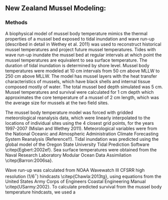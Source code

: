 ## New Zealand Mussel Modeling:

### Methods
A biophysical model of mussel body temperature mimics the thermal properties of a mussel bed exposed to tidal inundation and wave run-up (described in detail in Wethey et al. 2011) was used to reconstruct historical mussel temperatures and project future mussel temperatures.  Tides with wave run-up inundate the mussel bed at regular intervals at which point the mussel temperatures are equivalent to sea surface temperature. The duration of tidal inundation is determined by shore level. Mussel body temperatures were modeled at 10 cm intervals from 50 cm above MLLW to 250 cm above MLLW.  The model has mussel layers with the heat transfer characteristics of mussels, which have black shells and internal tissue composed mostly of water. The total mussel bed depth simulated was 5 cm.  Mussel temperatures and survival were calculated for 1 cm depth which approximates the core temperature of a mussel of 2 cm length, which was the average size for mussels at the two field sites.  

The mussel body temperature model was forced with gridded meteorological reanalysis data, which were linearly interpolated to the locations of individual sites using the 4 closest grid points, for the years 1997-2007 (Mislan and Wethey 2011). Meteorological variables were from the National Oceanic and Atmospheric Administration Climate Forecasting System Reanalysis (Reference!!). Tidal inundation was predicted using the global model of the Oregon State University Tidal Prediction Software \citep{Egbert:2002ef}. Sea surface temperatures were obtained from the Naval Research Laboratory Modular Ocean Data Assimilation \citep{Barron:2006sa}.

Wave run-up was calculated from NOAA Wavewatch III CFSRR high resolution (1/6$^\circ$) hindcasts \citep{Chawla:2013tg}, using equations from the United States Army Corps of Engineers Coastal Engineering Manual \citep{USarmy:2002}. To calculate predicted survival from the mussel body temperature hindcasts, we used a 
